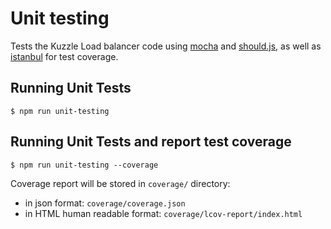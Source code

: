 # Unit testing
Tests the Kuzzle Load balancer code using [mocha](http://mochajs.org/) and [should.js](https://github.com/shouldjs/should.js),
as well as [istanbul](https://gotwarlost.github.io/istanbul/) for test coverage.

## Running Unit Tests

    $ npm run unit-testing

## Running Unit Tests and report test coverage

    $ npm run unit-testing --coverage

Coverage report will be stored in ```coverage/``` directory:
* in json format: ```coverage/coverage.json```
* in HTML human readable format: ```coverage/lcov-report/index.html```
